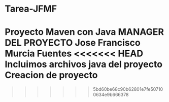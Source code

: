 # Tarea-JFMF
Proyecto Maven con Java
MANAGER DEL PROYECTO Jose Francisco Murcia Fuentes
<<<<<<< HEAD
Incluimos archivos java del proyecto
Creacion de proyecto
=======

>>>>>>> 5bd60be68c90b62801e7fe507100634e9b666378
